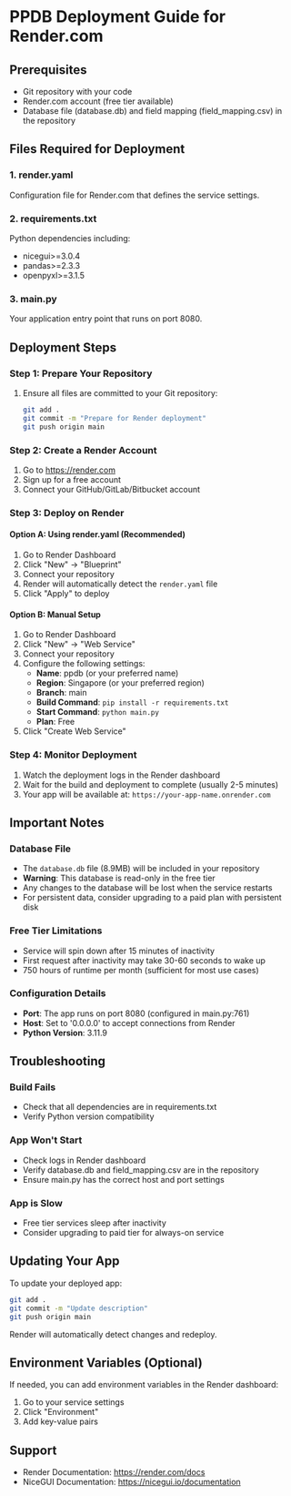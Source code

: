 # PPDB Deployment Guide for Render.com

## Prerequisites
- Git repository with your code
- Render.com account (free tier available)
- Database file (database.db) and field mapping (field_mapping.csv) in the repository

## Files Required for Deployment

### 1. render.yaml
Configuration file for Render.com that defines the service settings.

### 2. requirements.txt
Python dependencies including:
- nicegui>=3.0.4
- pandas>=2.3.3
- openpyxl>=3.1.5

### 3. main.py
Your application entry point that runs on port 8080.

## Deployment Steps

### Step 1: Prepare Your Repository
1. Ensure all files are committed to your Git repository:
   ```bash
   git add .
   git commit -m "Prepare for Render deployment"
   git push origin main
   ```

### Step 2: Create a Render Account
1. Go to https://render.com
2. Sign up for a free account
3. Connect your GitHub/GitLab/Bitbucket account

### Step 3: Deploy on Render

#### Option A: Using render.yaml (Recommended)
1. Go to Render Dashboard
2. Click "New" → "Blueprint"
3. Connect your repository
4. Render will automatically detect the `render.yaml` file
5. Click "Apply" to deploy

#### Option B: Manual Setup
1. Go to Render Dashboard
2. Click "New" → "Web Service"
3. Connect your repository
4. Configure the following settings:
   - **Name**: ppdb (or your preferred name)
   - **Region**: Singapore (or your preferred region)
   - **Branch**: main
   - **Build Command**: `pip install -r requirements.txt`
   - **Start Command**: `python main.py`
   - **Plan**: Free
5. Click "Create Web Service"

### Step 4: Monitor Deployment
1. Watch the deployment logs in the Render dashboard
2. Wait for the build and deployment to complete (usually 2-5 minutes)
3. Your app will be available at: `https://your-app-name.onrender.com`

## Important Notes

### Database File
- The `database.db` file (8.9MB) will be included in your repository
- **Warning**: This database is read-only in the free tier
- Any changes to the database will be lost when the service restarts
- For persistent data, consider upgrading to a paid plan with persistent disk

### Free Tier Limitations
- Service will spin down after 15 minutes of inactivity
- First request after inactivity may take 30-60 seconds to wake up
- 750 hours of runtime per month (sufficient for most use cases)

### Configuration Details
- **Port**: The app runs on port 8080 (configured in main.py:761)
- **Host**: Set to '0.0.0.0' to accept connections from Render
- **Python Version**: 3.11.9

## Troubleshooting

### Build Fails
- Check that all dependencies are in requirements.txt
- Verify Python version compatibility

### App Won't Start
- Check logs in Render dashboard
- Verify database.db and field_mapping.csv are in the repository
- Ensure main.py has the correct host and port settings

### App is Slow
- Free tier services sleep after inactivity
- Consider upgrading to paid tier for always-on service

## Updating Your App
To update your deployed app:
```bash
git add .
git commit -m "Update description"
git push origin main
```
Render will automatically detect changes and redeploy.

## Environment Variables (Optional)
If needed, you can add environment variables in the Render dashboard:
1. Go to your service settings
2. Click "Environment"
3. Add key-value pairs

## Support
- Render Documentation: https://render.com/docs
- NiceGUI Documentation: https://nicegui.io/documentation
